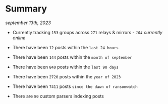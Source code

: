 
# Summary
_september 13th, 2023_

- Currently tracking `153` groups across `271` relays & mirrors - _`104` currently online_

- There have been `12` posts within the `last 24 hours`

- There have been `144` posts within the `month of september`

- There have been `840` posts within the `last 90 days`

- There have been `2720` posts within the `year of 2023`

- There have been `7411` posts `since the dawn of ransomwatch`

- There are `80` custom parsers indexing posts

